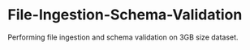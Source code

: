 # File-Ingestion-Schema-Validation
Performing file ingestion and schema validation on 3GB size dataset. 
